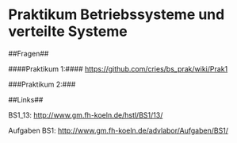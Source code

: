 Praktikum Betriebssysteme und verteilte Systeme 
=======


##Fragen##


####Praktikum 1:#### https://github.com/cries/bs_prak/wiki/Prak1


###Praktikum 2:###


##Links##

BS1_13: http://www.gm.fh-koeln.de/hstl/BS1/13/

Aufgaben BS1: http://www.gm.fh-koeln.de/advlabor/Aufgaben/BS1/
